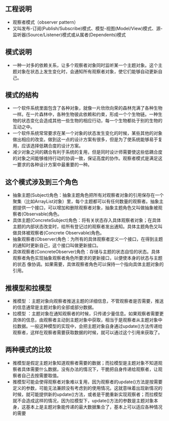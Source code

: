 
## 工程说明

* 观察者模式（observer pattern）
* 又叫发布-订阅(Publish/Subscribe)模式、模型-视图(Model/View)模式、源-监听器(Source/Listener)模式或从属者(Dependents)模式

## 模式说明

* 一种一对多的依赖关系，让多个观察者对象同时监听某一个主题对象。这个主题对象在状态上发生变化时，会通知所有观察者对象，使它们能够自动更新自己。

## 模式的结构

* 一个软件系统里面包含了各种对象，就像一片欣欣向荣的森林充满了各种生物一样。在一片森林中，各种生物彼此依赖和约束，形成一个个生物链。一种生物的状态变化会造成其他一些生物的相应行动，每一个生物都处于别的生物的互动之中。
* 一个软件系统常常要求在某一个对象的状态发生变化的时候，某些其他的对象做出相应的改变。做到这一点的设计方案有很多，但是为了使系统能够易于复用，应该选择低耦合度的设计方案。
* 减少对象之间的耦合有利于系统的复用，但是同时设计师需要使这些低耦合度的对象之间能够维持行动的协调一致，保证高度的协作。观察者模式是满足这一要求的各种设计方案中最重要的一种。

## 这个模式涉及到三个角色

* 抽象主题(Subject)角色：抽象主题角色把所有对观察者对象的引用保存在一个聚集（比如ArrayList对象）里，每个主题都可以有任何数量的观察者。抽象主题提供一个接口，可以增加和删除观察者对象，抽象主题角色又叫做抽象被观察者(Observable)角色。
* 具体主题(ConcreteSubject)角色：将有关状态存入具体观察者对象；在具体主题的内部状态改变时，给所有登记过的观察者发出通知。具体主题角色又叫做具体被观察者(Concrete Observable)角色。
* 抽象观察者(Observer)角色：为所有的具体观察者定义一个接口，在得到主题的通知时更新自己，这个接口叫做更新接口。
* 具体观察者(ConcreteObserver)角色：存储与主题的状态自恰的状态。具体观察者角色实现抽象观察者角色所要求的更新接口，以便使本身的状态与主题的状态 像协调。如果需要，具体观察者角色可以保持一个指向具体主题对象的引用。

## 推模型和拉模型

* 推模型 ：主题对象向观察者推送主题的详细信息，不管观察者是否需要，推送的信息通常是主题对象的全部或部分数据。
* 拉模型 ：主题对象在通知观察者的时候，只传递少量信息。如果观察者需要更具体的信息，由观察者主动到主题对象中获取，相当于是观察者从主题对象中拉数据。一般这种模型的实现中，会把主题对象自身通过update()方法传递给观察者，这样在观察者需要获取数据的时候，就可以通过这个引用来获取了。

## 两种模式的比较

* 推模型是假定主题对象知道观察者需要的数据；而拉模型是主题对象不知道观察者具体需要什么数据，没有办法的情况下，干脆把自身传递给观察者，让观察者自己去按需要取值。
* 推模型可能会使得观察者对象难以复用，因为观察者的update()方法是按需要定义的参数，可能无法兼顾没有考虑到的使用情况。这就意味着出现新情况的时候，就可能提供新的update()方法，或者是干脆重新实现观察者；而拉模型就不会造成这样的情况，因为拉模型下，update()方法的参数是主题对象本身，这基本上是主题对象能传递的最大数据集合了，基本上可以适应各种情况的需要
